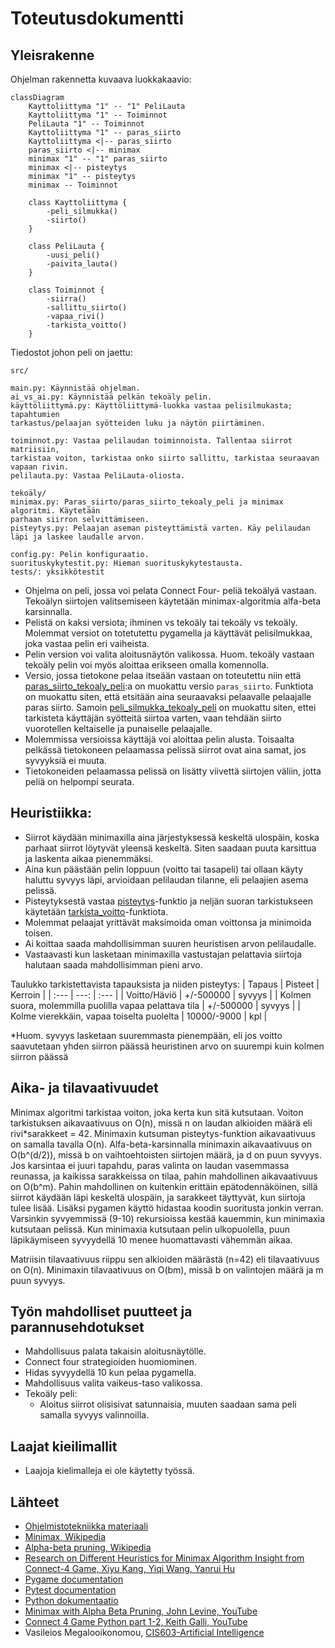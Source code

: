 # Toteutusdokumentti

## Yleisrakenne
Ohjelman rakennetta kuvaava luokkakaavio:

```mermaid
classDiagram
    Kayttoliittyma "1" -- "1" PeliLauta
    Kayttoliittyma "1" -- Toiminnot
    PeliLauta "1" -- Toiminnot
    Kayttoliittyma "1" -- paras_siirto
    Kayttoliittyma <|-- paras_siirto
    paras_siirto <|-- minimax
    minimax "1" -- "1" paras_siirto
    minimax <|-- pisteytys
    minimax "1" -- pisteytys
    minimax -- Toiminnot

    class Kayttoliittyma {
        -peli_silmukka()
        -siirto()
    }

    class PeliLauta {
        -uusi_peli()
        -paivita_lauta()
    }

    class Toiminnot {
        -siirra()
        -sallittu_siirto()
        -vapaa_rivi()
        -tarkista_voitto()
    }
```

Tiedostot johon peli on jaettu:
```
src/

main.py: Käynnistää ohjelman.
ai_vs_ai.py: Käynnistää pelkän tekoäly pelin.
käyttöliittymä.py: Käyttöliittymä-luokka vastaa pelisilmukasta; tapahtumien
tarkastus/pelaajan syötteiden luku ja näytön piirtäminen.

toiminnot.py: Vastaa pelilaudan toiminnoista. Tallentaa siirrot matriisiin,
tarkistaa voiton, tarkistaa onko siirto sallittu, tarkistaa seuraavan vapaan rivin.
pelilauta.py: Vastaa PeliLauta-oliosta.

tekoäly/
minimax.py: Paras_siirto/paras_siirto_tekoaly_peli ja minimax algoritmi. Käytetään
parhaan siirron selvittämiseen.
pisteytys.py: Pelaajan aseman pisteyttämistä varten. Käy pelilaudan läpi ja laskee laudalle arvon.

config.py: Pelin konfiguraatio.
suorituskykytestit.py: Hieman suorituskykytestausta.
tests/: yksikkötestit
```


- Ohjelma on peli, jossa voi pelata Connect Four- peliä tekoälyä vastaan. Tekoälyn siirtojen valitsemiseen käytetään minimax-algoritmia alfa-beta karsinnalla.
- Pelistä on kaksi versiota; ihminen vs tekoäly tai tekoäly vs tekoäly. Molemmat versiot on totetutettu pygamella ja käyttävät pelisilmukkaa, joka vastaa pelin eri vaiheista.
- Pelin version voi valita aloitusnäytön valikossa. Huom. tekoäly vastaan tekoäly pelin voi myös aloittaa erikseen omalla komennolla.
- Versio, jossa tietokone pelaa itseään vastaan on toteutettu niin että [paras_siirto_tekoaly_peli](src/tekoaly/minimax.py):a on muokattu versio `paras_siirto`. Funktiota on muokattu siten, että etsitään aina seuraavaksi pelaavalle pelaajalle paras siirto. Samoin [peli_silmukka_tekoaly_peli](src/kayttoliittyma.py) on muokattu siten, ettei tarkisteta käyttäjän syötteitä siirtoa varten, vaan tehdään siirto vuorotellen keltaiselle ja punaiselle pelaajalle.
- Molemmissa versioissa käyttäjä voi aloittaa pelin alusta. Toisaalta pelkässä tietokoneen pelaamassa pelissä siirrot ovat aina samat, jos syvyyksiä ei muuta.
- Tietokoneiden pelaamassa pelissä on lisätty viivettä siirtojen väliin, jotta peliä on helpompi seurata.


## Heuristiikka:
- Siirrot käydään minimaxilla aina järjestyksessä keskeltä ulospäin, koska parhaat siirrot löytyvät yleensä keskeltä. Siten saadaan puuta karsittua ja laskenta aikaa pienemmäksi.
- Aina kun päästään pelin loppuun (voitto tai tasapeli) tai ollaan käyty haluttu syvyys läpi, arvioidaan pelilaudan tilanne, eli pelaajien asema pelissä.
- Pisteytyksestä vastaa [pisteytys](/src/tekoaly/pisteytys.py)-funktio ja neljän suoran tarkistukseen käytetään [tarkista_voitto](/src/toiminnot.py)-funktiota.
- Molemmat pelaajat yrittävät maksimoida oman voittonsa ja minimoida toisen.
- Ai koittaa saada mahdollisimman suuren heuristisen arvon pelilaudalle.
- Vastaavasti kun lasketaan minimaxilla vastustajan pelattavia siirtoja halutaan saada mahdollisimman pieni arvo.

Taulukko tarkistettavista tapauksista ja niiden pisteytys:
| Tapaus | Pisteet | Kerroin |
| :--- | ---: | :--- |
| Voitto/Häviö | +/-500000 | syvyys |
| Kolmen suora, molemmilla puolilla vapaa pelattava tila | +/-500000 | syvyys |
| Kolme vierekkäin, vapaa toiselta puolelta | 10000/-9000 | kpl |

*Huom. syvyys lasketaan suuremmasta pienempään, eli jos voitto saavutetaan yhden siirron päässä heuristinen arvo on suurempi kuin kolmen siirron päässä


## Aika- ja tilavaativuudet
Minimax algoritmi tarkistaa voiton, joka kerta kun sitä kutsutaan. Voiton tarkistuksen aikavaativuus on O(n), missä n on laudan alkioiden määrä eli rivi*sarakkeet = 42. Minimaxin kutsuman pisteytys-funktion aikavaativuus on samalla tavalla O(n). 
Alfa-beta-karsinnalla minimaxin aikavaativuus on O(b^(d/2)), missä b on vaihtoehtoisten siirtojen määrä, ja d on puun syvyys. Jos karsintaa ei juuri tapahdu, paras valinta on laudan vasemmassa reunassa, ja kaikissa sarakkeissa on tilaa, pahin mahdollinen aikavaativuus on O(b^m). Pahin mahdollinen on kuitenkin erittäin epätodennäköinen, sillä siirrot käydään läpi keskeltä ulospäin, ja sarakkeet täyttyvät, kun siirtoja tulee lisää. Lisäksi pygamen käyttö hidastaa koodin suoritusta jonkin verran. Varsinkin syvyemmissä (9-10) rekursioissa kestää kauemmin, kun minimaxia kutsutaan pelissä. Kun minimaxia kutsutaan pelin ulkopuolella, puun läpikäymiseen syvyydellä 10 menee huomattavasti vähemmän aikaa.

Matriisin tilavaativuus riippu sen alkioiden määrästä (n=42) eli tilavaativuus on O(n). Minimaxin tilavaativuus on O(bm), missä b on valintojen määrä ja m puun syvyys.


## Työn mahdolliset puutteet ja parannusehdotukset
- Mahdollisuus palata takaisin aloitusnäytölle.
- Connect four strategioiden huomiominen.
- Hidas syvyydellä 10 kun pelaa pygamella.
- Mahdollisuus valita vaikeus-taso valikossa.
- Tekoäly peli:
    - Aloitus siirrot olisisivat satunnaisia, muuten saadaan sama peli samalla syvyys valinnoilla.

## Laajat kieilimallit
- Laajoja kielimalleja ei ole käytetty työssä.

## Lähteet
- [Ohjelmistotekniikka materiaali](https://ohjelmistotekniikka-hy.github.io/materiaali)
- [Minimax, Wikipedia](https://en.wikipedia.org/wiki/Minimax#Pseudocode)
- [Alpha-beta pruning, Wikipedia](https://en.wikipedia.org/wiki/Alpha%E2%80%93beta_pruning)
- [Research on Different Heuristics for Minimax Algorithm Insight from Connect-4 Game, Xiyu Kang, Yiqi Wang, Yanrui Hu](https://file.scirp.org/Html/1-9601415_90972.htm#txtF4)
- [Pygame documentation](https://www.pygame.org/docs/)
- [Pytest documentation](https://docs.pytest.org/en/7.4.x/contents.html)
- [Python dokumentaatio](https://docs.python.org/3/library/copy.html)
- [Minimax with Alpha Beta Pruning, John Levine, YouTube](https://youtu.be/zp3VMe0Jpf8?feature=shared)
- [Connect 4 Game Python part 1-2, Keith Galli, YouTube](https://youtu.be/UYgyRArKDEs?feature=shared)
- Vasileios Megalooikonomou, [CIS603-Artificial Intelligence](https://cis.temple.edu/~vasilis/Courses/CIS603/Lectures/l7.html)
